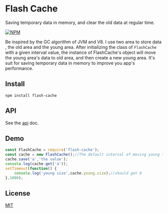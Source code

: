 # Flash Cache
Saving temporary data in memory, and clear the old data at regular time.

[![NPM](https://nodei.co/npm/flash-cache.png?downloads=true)](https://nodei.co/npm/flash-cache/)  

Be inspired by the GC algorithm of JVM and V8. I use two area to store data , the old area and the young area. After initializing the class of `FlashCache` with a given interval value, the instance of FlashCache's  object will move the young area's data to old area, and then create a new young area. It's  suit for saving temporary data in memory to improve you app's performance.

## Install

```npm install flash-cache```

## API
See the [api](doc/api.md) doc.

## Demo

```javascript
const FlashCache = require('flash-cache');
const cache = new FlashCache();//The default interval of moving young to old is 1000ms.
cache.save('a','the value');
console.log(cache.get('a'));
setTimeout(function() {
    console.log('young size',cache.young.size);//should get 0
},1000);
```

## License

[MIT](LICENSE)

  